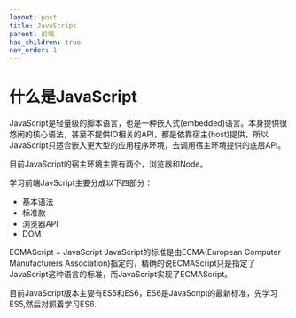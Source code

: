 ```yaml
---
layout: post
title: JavaScript
parent: 前端
has_children: true
nav_order: 1
---
```


# 什么是JavaScript

JavaScript是轻量级的脚本语言，也是一种嵌入式(embedded)语言。本身提供很悠闲的核心语法，甚至不提供IO相关的API，都是依靠宿主(host)提供，所以JavaScript只适合嵌入更大型的应用程序环境，去调用宿主环境提供的底层API。

目前JavaScript的宿主环境主要有两个，浏览器和Node。

学习前端JavScript主要分成以下四部分：
+ 基本语法
+ 标准款
+ 浏览器API
+ DOM

ECMAScript = JavaScript
JavaScript的标准是由ECMA(European Computer Manufacturers Association)指定的，精确的说ECMAScript只是指定了JavaScript这种语言的标准，而JavaScript实现了ECMAScript。

目前JavaScript版本主要有ES5和ES6，ES6是JavaScript的最新标准，先学习ES5,然后对照着学习ES6.
